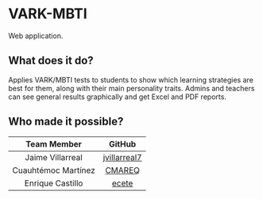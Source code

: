 # VARK-MBTI
Web application.

## What does it do?
Applies VARK/MBTI tests to students to show which learning strategies are best for them, along with their main personality traits.
Admins and teachers can see general results graphically and get Excel and PDF reports.

## Who made it possible?
|Team Member  |GitHub   |
|:-:|:-:|
|Jaime Villarreal   |[jvillarreal7](https://github.com/jvillarreal7)   |
|Cuauhtémoc Martínez   |[CMAREQ](https://github.com/CMAREQ)   |
|Enrique Castillo   |[ecete](https://github.com/ecete)   |
